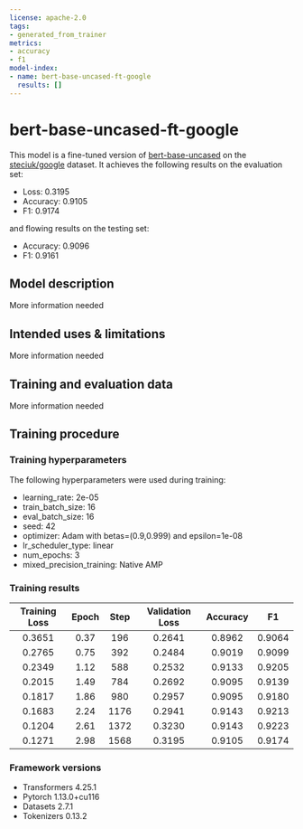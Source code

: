 ```yaml
---
license: apache-2.0
tags:
- generated_from_trainer
metrics:
- accuracy
- f1
model-index:
- name: bert-base-uncased-ft-google
  results: []
---
```


<!-- This model card has been generated automatically according to the information the Trainer had access to. You
should probably proofread and complete it, then remove this comment. -->

# bert-base-uncased-ft-google

This model is a fine-tuned version of [bert-base-uncased](https://huggingface.co/bert-base-uncased) on the [steciuk/google](https://huggingface.co/datasets/steciuk/google) dataset.
It achieves the following results on the evaluation set:
- Loss: 0.3195
- Accuracy: 0.9105
- F1: 0.9174

and flowing results on the testing set:
- Accuracy: 0.9096
- F1: 0.9161

## Model description

More information needed

## Intended uses & limitations

More information needed

## Training and evaluation data

More information needed

## Training procedure

### Training hyperparameters

The following hyperparameters were used during training:
- learning_rate: 2e-05
- train_batch_size: 16
- eval_batch_size: 16
- seed: 42
- optimizer: Adam with betas=(0.9,0.999) and epsilon=1e-08
- lr_scheduler_type: linear
- num_epochs: 3
- mixed_precision_training: Native AMP

### Training results

| Training Loss | Epoch | Step | Validation Loss | Accuracy | F1     |
|:-------------:|:-----:|:----:|:---------------:|:--------:|:------:|
| 0.3651        | 0.37  | 196  | 0.2641          | 0.8962   | 0.9064 |
| 0.2765        | 0.75  | 392  | 0.2484          | 0.9019   | 0.9099 |
| 0.2349        | 1.12  | 588  | 0.2532          | 0.9133   | 0.9205 |
| 0.2015        | 1.49  | 784  | 0.2692          | 0.9095   | 0.9139 |
| 0.1817        | 1.86  | 980  | 0.2957          | 0.9095   | 0.9180 |
| 0.1683        | 2.24  | 1176 | 0.2941          | 0.9143   | 0.9213 |
| 0.1204        | 2.61  | 1372 | 0.3230          | 0.9143   | 0.9223 |
| 0.1271        | 2.98  | 1568 | 0.3195          | 0.9105   | 0.9174 |


### Framework versions

- Transformers 4.25.1
- Pytorch 1.13.0+cu116
- Datasets 2.7.1
- Tokenizers 0.13.2
